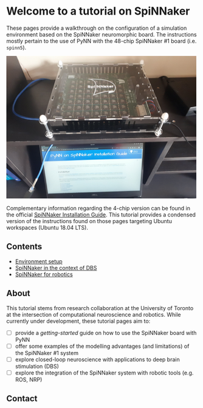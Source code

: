 # Welcome to a tutorial on SpiNNaker

These pages provide a walkthrough on the configuration of a simulation environment based on the SpiNNaker neuromorphic board. The instructions mostly pertain to the use of PyNN with the 48-chip SpiNNaker #1 board (i.e. `spinn5`).

<img src="./img/setup.jpg" alt="SpiNNaker setup" width="500"/>


Complementary information regarding the 4-chip version can be found in the official [SpiNNaker Installation Guide](http://spinnakermanchester.github.io/spynnaker/6.0.0/PyNNOnSpinnakerInstall.html). This tutorial provides a condensed version of the instructions found on those pages targeting Ubuntu workspaces (Ubuntu 18.04 LTS).

## Contents

- [Environment setup](./installation/setup.md)
- [SpiNNaker in the context of DBS](./dbs/overview.md)
- [SpiNNaker for robotics](./robotics/overview.md)

## About

This tutorial stems from research collaboration at the University of Toronto at the intersection of computational neuroscience and robotics. While currently under development, these tutorial pages aim to:

- [ ] provide a *getting-started* guide on how to use the SpiNNaker board with PyNN
- [ ] offer some examples of the modelling advantages (and limitations) of the SpiNNaker #1 system
- [ ] explore closed-loop neuroscience with applications to deep brain stimulation (DBS)
- [ ] explore the integration of the SpiNNaker system with robotic tools (e.g. ROS, NRP)

## Contact
